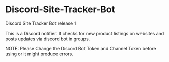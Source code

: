# Discord-Site-Tracker-Bot
Discord Site Tracker Bot release 1

This is a Discord notifier.
It checks for new product listings on websites and posts 
updates via discord bot in groups.

NOTE: Please Change the Discord Bot Token and Channel Token before 
      using or it might produce errors.
